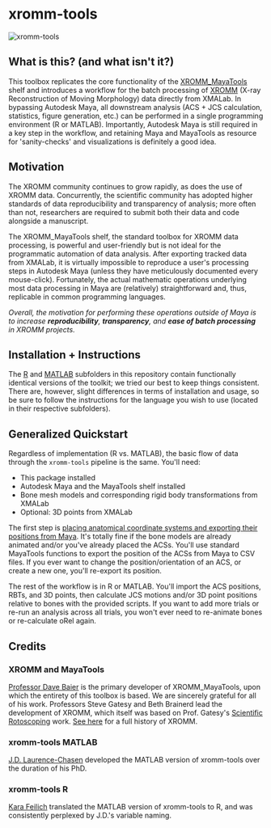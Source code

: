 # xromm-tools
![xromm-tools](https://user-images.githubusercontent.com/53494838/144144359-f118f0f4-9aab-4ba5-888a-2d77a5d76b5c.PNG)
## What is this? (and what isn't it?)
This toolbox replicates the core functionality of the [XROMM_MayaTools](https://bitbucket.org/xromm/xromm_mayatools/wiki/Home) shelf and introduces a workflow for the batch processing of [XROMM](https://www.xromm.org/) (X-ray Reconstruction of Moving Morphology) data directly from XMALab. In bypassing Autodesk Maya, all downstream analysis (ACS + JCS calculation, statistics, figure generation, etc.) can be performed in a single programming environment (R or MATLAB). Importantly, Autodesk Maya is still required in a key step in the workflow, and retaining Maya and MayaTools as resource for 'sanity-checks' and visualizations is definitely a good idea.

## Motivation
The XROMM community continues to grow rapidly, as does the use of XROMM data. Concurrently, the scientific community has adopted higher standards of data reproducibility and transparency of analysis; more often than not, researchers are required to submit both their data and code alongside a manuscript.  

The XROMM_MayaTools shelf, the standard toolbox for XROMM data processing, is powerful and user-friendly but is not ideal for the programmatic automation of data analysis. After exporting tracked data from XMALab, it is virtually impossible to reproduce a user's processing steps in Autodesk Maya (unless they have meticulously documented every mouse-click). Fortunately, the actual mathematic operations underlying most data processing in Maya are (relatively) straightforward and, thus, replicable in common programming languages.

_Overall, the motivation for performing these operations outside of Maya is to increase **reproducibility**, **transparency**, and **ease of batch processing** in XROMM projects._ 

## Installation + Instructions 
The [R](https://github.com/jdlaurence/xromm-tools/tree/main/R) and [MATLAB](https://github.com/jdlaurence/xromm-tools/tree/main/MATLAB) subfolders in this repository contain functionally identical versions of the toolkit; we tried our best to keep things consistent. There are, however, slight differences in terms of installation and usage, so be sure to follow the instructions for the language you wish to use (located in their respective subfolders).

## Generalized Quickstart
Regardless of implementation (R vs. MATLAB), the basic flow of data through the `xromm-tools` pipeline is the same. You'll need:  
* This package installed
* Autodesk Maya and the MayaTools shelf installed
* Bone mesh models and corresponding rigid body transformations from XMALab  
* Optional: 3D points from XMALab

The first step is [placing anatomical coordinate systems and exporting their positions from Maya](https://github.com/jdlaurence/xromm-tools/blob/main/MATLAB/manual/get-acs-positions.md). It's totally fine if the bone models are already animated and/or you've already placed the ACSs. You'll use standard MayaTools functions to export the position of the ACSs from Maya to CSV files. If you ever want to change the position/orientation of an ACS, or create a new one, you'll re-export its position.

The rest of the workflow is in R or MATLAB. You'll import the ACS positions, RBTs, and 3D points, then calculate JCS motions and/or 3D point positions relative to bones with the provided scripts. If you want to add more trials or re-run an analysis across all trials, you won't ever need to re-animate bones or re-calculate oRel again. 

## Credits
### XROMM and MayaTools
[Professor Dave Baier](https://biology.providence.edu/faculty-members/david-baier/) is the primary developer of XROMM_MayaTools, upon which the entirety of this toolbox is based. We are sincerely grateful for all of his work. Professors Steve Gatesy and Beth Brainerd lead the development of XROMM, which itself was based on Prof. Gatesy's [Scientific Rotoscoping](https://onlinelibrary.wiley.com/doi/10.1002/jez.588) work. [See here](https://www.xromm.org/history/) for a full history of XROMM. 
### xromm-tools MATLAB
[J.D. Laurence-Chasen](https://github.com/jdlaurence) developed the MATLAB version of xromm-tools over the duration of his PhD.

### xromm-tools R
[Kara Feilich](https://github.com/kfeilich) translated the MATLAB version of xromm-tools to R, and was consistently perplexed by J.D.'s variable naming.
